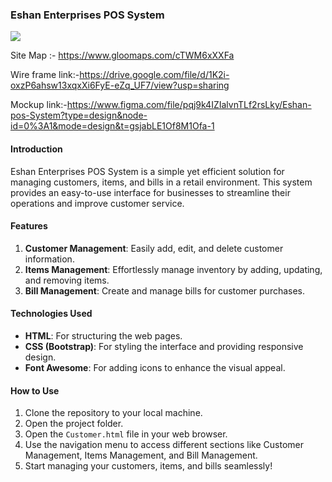 ### Eshan Enterprises POS System

<img src="https://sp-ao.shortpixel.ai/client/to_webp,q_glossy,ret_img,w_920,h_1083/https://www.teamworkcommerce.com/wp-content/uploads/2022/07/sale-gif.gif">


Site Map :- https://www.gloomaps.com/cTWM6xXXFa

Wire frame link:-https://drive.google.com/file/d/1K2i-oxzP6ahsw13xqxXi6FyE-eZq_UF7/view?usp=sharing

Mockup link:-https://www.figma.com/file/pqj9k4IZIalvnTLf2rsLky/Eshan-pos-System?type=design&node-id=0%3A1&mode=design&t=gsjabLE1Of8M1Ofa-1

#### Introduction
Eshan Enterprises POS System is a simple yet efficient solution for managing customers, items, and bills in a retail environment. This system provides an easy-to-use interface for businesses to streamline their operations and improve customer service.

#### Features
1. **Customer Management**: Easily add, edit, and delete customer information.
2. **Items Management**: Effortlessly manage inventory by adding, updating, and removing items.
3. **Bill Management**: Create and manage bills for customer purchases.

#### Technologies Used
- **HTML**: For structuring the web pages.
- **CSS (Bootstrap)**: For styling the interface and providing responsive design.
- **Font Awesome**: For adding icons to enhance the visual appeal.

#### How to Use
1. Clone the repository to your local machine.
2. Open the project folder.
3. Open the `Customer.html` file in your web browser.
4. Use the navigation menu to access different sections like Customer Management, Items Management, and Bill Management.
5. Start managing your customers, items, and bills seamlessly!



